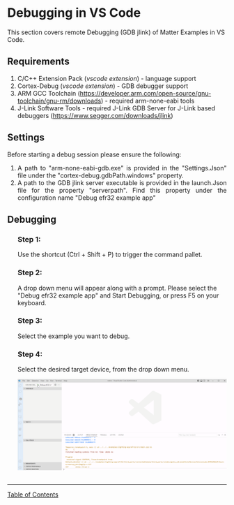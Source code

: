 # Debugging in VS Code

This section covers remote Debugging (GDB jlink) of Matter Examples in VS Code.

## Requirements

1. C/C++ Extension Pack (_vscode extension_) - language support
2. Cortex-Debug (_vscode extension_) - GDB debugger support
3. ARM GCC Toolchain
   (https://developer.arm.com/open-source/gnu-toolchain/gnu-rm/downloads) -
   required arm-none-eabi tools
4. J-Link Software Tools - required J-Link GDB Server for J-Link based debuggers
   (https://www.segger.com/downloads/jlink)

## Settings

Before starting a debug session please ensure the following:

<ol>
<div style="text-align: justify"> 
  <li> A path to "arm-none-eabi-gdb.exe" is provided in the "Settings.Json" file under the "cortex-debug.gdbPath.windows" property.</li>  
  <li> A path to the GDB jlink server executable is provided in the launch.Json file for the property "serverpath". Find this property under the configuration name "Debug efr32 example app"</li>
</ol>

## Debugging

<ol>

### Step 1:

Use the shortcut (Ctrl + Shift + P) to trigger the command pallet.

### Step 2:

A drop down menu will appear along with a prompt. Please
select the "Debug efr32 example app" and Start Debugging, or press F5 on
your keyboard.

### Step 3:

Select the example you want to debug.

### Step 4:

Select the desired target device, from the drop down menu.

![](../../images/debug_session.gif)

## </ol>

-----

[Table of Contents](../../README.md)
